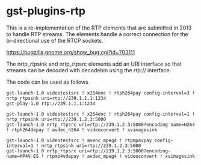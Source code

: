 # gst-plugins-rtp

This is a re-implementation of the RTP elements that are submitted in
2013 to handle RTP streams. The elements handle a correct connection
for the bi-directional use of the RTCP sockets.

https://bugzilla.gnome.org/show_bug.cgi?id=703111

The nrtp_rtpsink and nrtp_rtpsrc elements add an URI interface so that streams
can be decoded with decodebin using the rtp:// interface.

The code can be used as follows

```
gst-launch-1.0 videotestsrc ! x264enc ! rtph264pay config-interval=3 ! nrtp_rtpsink uri=rtp://239.1.1.1:1234
gst-play-1.0 rtp://239.1.1.1:1234

gst-launch-1.0 videotestsrc ! x264enc ! rtph264pay config-interval=1 ! nrtp_rtpsink uri=rtp://239.1.2.3:5000
gst-launch-1.0 nrtp_rtpsrc uri=rtp://239.1.2.3:5000?encoding-name=H264 ! rtph264depay ! avdec_h264 ! videoconvert ! xvimagesink

gst-launch-1.0 videotestsrc ! avenc_mpeg4 ! rtpmp4vpay config-interval=1 ! nrtp_rtpsink uri=rtp://239.1.2.3:5000
gst-launch-1.0 nrtp_rtpsrc uri=rtp://239.1.2.3:5000?encoding-name=MP4V-ES ! rtpmp4vdepay ! avdec_mpeg4 ! videoconvert ! xvimagesink

```

